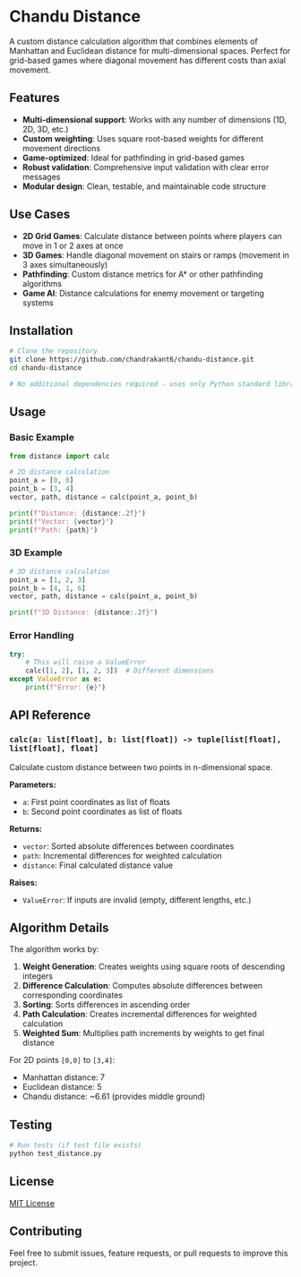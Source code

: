 # Chandu Distance

A custom distance calculation algorithm that combines elements of Manhattan and Euclidean distance for multi-dimensional spaces. Perfect for grid-based games where diagonal movement has different costs than axial movement.

## Features

- **Multi-dimensional support**: Works with any number of dimensions (1D, 2D, 3D, etc.)
- **Custom weighting**: Uses square root-based weights for different movement directions
- **Game-optimized**: Ideal for pathfinding in grid-based games
- **Robust validation**: Comprehensive input validation with clear error messages
- **Modular design**: Clean, testable, and maintainable code structure

## Use Cases

- **2D Grid Games**: Calculate distance between points where players can move in 1 or 2 axes at once
- **3D Games**: Handle diagonal movement on stairs or ramps (movement in 3 axes simultaneously)
- **Pathfinding**: Custom distance metrics for A* or other pathfinding algorithms
- **Game AI**: Distance calculations for enemy movement or targeting systems

## Installation

```bash
# Clone the repository
git clone https://github.com/chandrakant6/chandu-distance.git
cd chandu-distance

# No additional dependencies required - uses only Python standard library
```

## Usage

### Basic Example

```python
from distance import calc

# 2D distance calculation
point_a = [0, 0]
point_b = [3, 4]
vector, path, distance = calc(point_a, point_b)

print(f"Distance: {distance:.2f}")
print(f"Vector: {vector}")
print(f"Path: {path}")
```

### 3D Example

```python
# 3D distance calculation
point_a = [1, 2, 3]
point_b = [4, 1, 6]
vector, path, distance = calc(point_a, point_b)

print(f"3D Distance: {distance:.2f}")
```

### Error Handling

```python
try:
    # This will raise a ValueError
    calc([1, 2], [1, 2, 3])  # Different dimensions
except ValueError as e:
    print(f"Error: {e}")
```

## API Reference

### `calc(a: list[float], b: list[float]) -> tuple[list[float], list[float], float]`

Calculate custom distance between two points in n-dimensional space.

**Parameters:**
- `a`: First point coordinates as list of floats
- `b`: Second point coordinates as list of floats

**Returns:**
- `vector`: Sorted absolute differences between coordinates
- `path`: Incremental differences for weighted calculation  
- `distance`: Final calculated distance value

**Raises:**
- `ValueError`: If inputs are invalid (empty, different lengths, etc.)

## Algorithm Details

The algorithm works by:

1. **Weight Generation**: Creates weights using square roots of descending integers
2. **Difference Calculation**: Computes absolute differences between corresponding coordinates
3. **Sorting**: Sorts differences in ascending order
4. **Path Calculation**: Creates incremental differences for weighted calculation
5. **Weighted Sum**: Multiplies path increments by weights to get final distance

For 2D points `[0,0]` to `[3,4]`:
- Manhattan distance: 7
- Euclidean distance: 5
- Chandu distance: ~6.61 (provides middle ground)

## Testing

```bash
# Run tests (if test file exists)
python test_distance.py
```

## License

[MIT License](LICENSE)

## Contributing

Feel free to submit issues, feature requests, or pull requests to improve this project.
